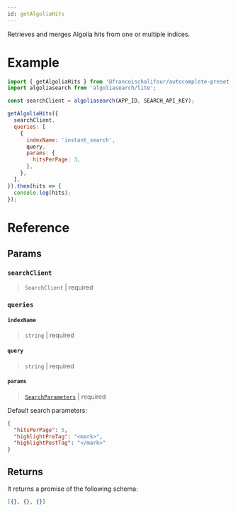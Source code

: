 ```yaml
---
id: getAlgoliaHits
---
```


Retrieves and merges Algolia hits from one or multiple indices.

# Example

```js
import { getAlgoliaHits } from '@francoischalifour/autocomplete-preset-algolia';
import algoliasearch from 'algoliasearch/lite';

const searchClient = algoliasearch(APP_ID, SEARCH_API_KEY);

getAlgoliaHits({
  searchClient,
  queries: [
    {
      indexName: 'instant_search',
      query,
      params: {
        hitsPerPage: 3,
      },
    },
  ],
}).then(hits => {
  console.log(hits);
});
```

# Reference

## Params

### `searchClient`

> `SearchClient` | required

### `queries`

#### `indexName`

> `string` | required

#### `query`

> `string` | required

#### `params`

> [`SearchParameters`](https://www.algolia.com/doc/api-reference/search-api-parameters/) | required

Default search parameters:

```json
{
  "hitsPerPage": 5,
  "highlightPreTag": "<mark>",
  "highlightPostTag": "</mark>"
}
```

## Returns

It returns a promise of the following schema:

```json
[{}, {}, {}]
```
